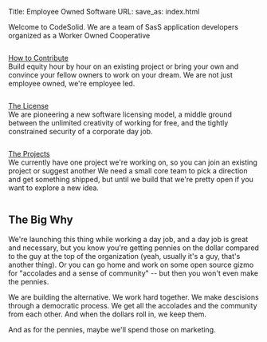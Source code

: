 Title: Employee Owned Software
URL: 
save_as: index.html

Welcome to CodeSolid.  We are a team of SasS application developers organized as a Worker Owned
Cooperative

<div class="row">
<div class="large-4 medium-4 small-12 columns">    
    <p><a href="/contribute">How to Contribute</a><br />
    Build equity hour by hour on an existing project or bring your own and convince your fellow owners to work on your dream.  We are not just employee owned, we're employee led.</p>
</div>
<div class="large-4 medium-4 small-12 columns">
      <p><a href="/license">The License</a><br />We are pioneering a new software licensing model, a middle ground between the unlimited creativity of working for free, and the tightly constrained security of a corporate day job.</p>
    </div>
<div class="large-4 medium-4 small-12 columns">
      <p><a href="/category/projects.html">The Projects</a><br />We currently have one project we're working on, so you can join an existing project or suggest another  We need a small core team to pick a direction and get something shipped, but until we build that we're pretty open if you want to explore a new idea.</p>
    </div>
</div>

## The Big Why

We're launching this thing while working a day job, and a day job is great and necessary, but you know you're getting pennies on the dollar compared to the guy at the top of the organization (yeah, usually it's a guy, that's another thing).  Or you can go home and work on some open source gizmo for "accolades and a sense of community" -- but then you won't even make the pennies.

We are building the alternative. We work hard together. We make descisions through a democratic process. We get all the accolades and the community from each other. And when the dollars roll in, we keep them.

And as for the pennies, maybe we'll spend those on marketing.

<!--
## A Vision for You

Our goal is to bring a small, tightly focused team of software professionals together to collaborate on building SaaS applications, in which we individually build equity through the number of hours dedicated to the project. We will further elaborate the details together, but the core idea is simple:  the more you work on a project, the more equity you build.  One hour equals one share, and the total shares equals the hours until project completion.  We currently have one project under development, but you can sponsor new ones if you wish.  See [How to Contribute](/contribute).

But what about capital?  Well, what about it?  You'll need a Github account and a set of development tools -- basically the same tools you would need to work for free on an open source project.  Sure, a venture capitalist would mean someone would pay us to start and buy the computer for you -- but once the value is built they'll give us pennies on the dollar for the privilege.
We prefer to bring our own shovels and seeds and water -- but then we get to eat the entire crop when it's harvest time.

Of course, this model means that none of us can do this as a day job, at least not at first.

-->